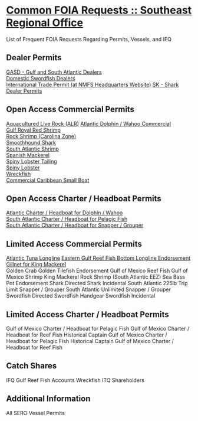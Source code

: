 # [Common FOIA Requests :: Southeast Regional Office](http://sero.nmfs.noaa.gov/operations_management_information_services/constituency_services_branch/freedom_of_information_act/common_foia/index.html)  

List of Frequent FOIA Requests Regarding Permits, Vessels, and IFQ  

## Dealer Permits  

[GASD - Gulf and South Atlantic Dealers](foia-dealers-gulf-and-south-atlantic-dealers-gasd.md)  
[Domestic Swordfish Dealers](foia-dealers-sd-domestic-swordfish-dealer-permits.md)  
[International Trade Permit (at NMFS Headquarters Website)](foia-dealers-high-migratory-species-international-trade-permit-dealers.md)
[SK - Shark Dealer Permits](foia-dealers-sk-shark-dealer-permits.md)  

## Open Access Commercial Permits  
[Aquacultured Live Rock (ALR)](foia-oa-commercial-permits-aquacultured-live-rock-alr.md)
[Atlantic Dolphin / Wahoo Commercial](foia-oa-commercial-permits-atlantic-dolphin-wahoo-commercial.md)  
[Gulf Royal Red Shrimp](foia-oa-commercial-gulf-royal-red-shrimp.md)  
[Rock Shrimp (Carolina Zone)](foia-oa-commercial-rock-shrimp-carolina-zone.md)  
[Smoothhound Shark](foia-oa-commercial-smoothound-shark.md)  
[South Atlantic Shrimp](foia-oa-commercial-south-atlantic-shrimp.md)  
[Spanish Mackerel](foia-oa-commercial-spanish-mackeral.md)  
[Spiny Lobster Tailing](foia-oa-commercial-spiny-lobster-tailing.md)  
[Spiny Lobster](foia-oa-commercial-spiny-lobster.md)  
[Wreckfish](foia-oa-commercial-wreckfish.md)  
[Commercial Caribbean Small Boat](foia-oa-commercial-caribbean-small-boat.md)  

## Open Access Charter / Headboat Permits  
[Atlantic Charter / Headboat for Dolphin / Wahoo](foia-oa-charter-headboat-atlantic-charter-headboat-for-dolphin-wahoo.md)  
[South Atlantic Charter / Headboat for Pelagic Fish](foia-oa-charter-headboat-south-atlantic-charter-headboat-for-pelagic-fish.md)  
[South Atlantic Charter / Headboat for Snapper / Grouper](foia-oa-charter-headboat-south-atlantic-charter-headboat-for-snapper-grouper.md)  

## Limited Access Commercial Permits  
[Atlantic Tuna Longline](foia-limited-access-commercial-permits-atlantic-tuna-longline.md)
[Eastern Gulf Reef Fish Bottom Longline Endorsement](foia-limited-access-commercial-permits-eastern-gulf-reef-fish-bottom-longline-endorsement.md)
[Gillnet for King Mackerel](foia-limited-access-commercial-permits-gillnet-for-king-mackerel.md)  
Golden Crab
Golden Tilefish Endorsement
Gulf of Mexico Reef Fish
Gulf of Mexico Shrimp
King Mackerel
Rock Shrimp (South Atlantic EEZ)
Sea Bass Pot Endorsement
Shark Directed
Shark Incidental
South Atlantic 225lb Trip Limit Snapper / Grouper
South Atlantic Unlimited Snapper / Grouper
Swordfish Directed
Swordfish Handgear
Swordfish Incidental

## Limited Access Charter / Headboat Permits
Gulf of Mexico Charter / Headboat for Pelagic Fish
Gulf of Mexico Charter / Headboat for Reef Fish
Historical Captain Gulf of Mexico Charter / Headboat for Pelagic Fish
Historical Captain Gulf of Mexico Charter / Headboat for Reef Fish

## Catch Shares
IFQ Gulf Reef Fish Accounts
Wreckfish ITQ Shareholders

## Additional Information
All SERO Vessel Permits  


